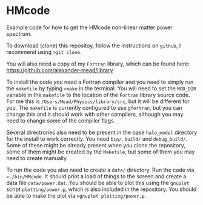# HMcode

Example code for how to get the HMcode non-linear matter power spectrum.

To download (clone) this repositoy, follow the instructions on `github`, I recommend using `>git clone`.

You will also need a copy of my `Fortran` library, which can be found here: https://github.com/alexander-mead/library

To install the code you need a Fortran compiler and you need to simply run the `makefile` by typing `>make` in the terminal. You will need to set the `MOD_DIR` variable in the `makefile` to the location of the `Fortran` library source code. For me this is `/Users/Mead/Physics/library/src`, but it will be different for you. The `makefile` is currently configured to use `gfortran`, but you can change this and it should work with other compilers, although you may need to change some of the compiler flags.

Several directrories also need to be present in the base `halo_model` directory for the install to work correctly. You need `bin/`, `build/` and `debug_build/`. Some of these might be already present when you clone the repository, some of them might be created by the `Makefile`, but some of them you may need to create manually.

To run the code you also need to create a `data/` directory. Run the code via `>./bin/HMcode`. It should print a load of things to the screen and create a data file `data/power.dat`. You should be able to plot this using the `gnuplot` script `plotting/power.p`, which is also included in the repository. You should be able to make the plot via `>gnuplot plotting/power.p`.
